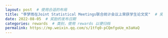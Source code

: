 ```yaml
---
layout: post  # 使用合适的布局
title: "李梦雨在Joint Statistical Meetings联合统计会议上荣获学生论文奖"  # 奖励名称
date: 2022-08-05  # 奖励的发布日期
categories: rewards  # 类别，使用 rewards 以便归档
permalink: https://mp.weixin.qq.com/s/1tfq0-pCQmfgoUe_m3aHaQ
---
```



